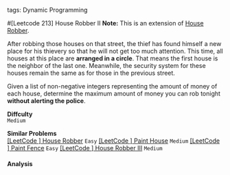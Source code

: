 tags: Dynamic Programming

#[Leetcode 213]  House Robber II
**Note:** This is an extension of [House Robber](https://leetcode.com/problems/house-robber/).

After robbing those houses on that street, the thief has found himself a new place for his thievery so that he will not get too much attention. 
This time, all houses at this place are **arranged in a circle**. That means the first house is the neighbor of the last one. 
Meanwhile, the security system for these houses remain the same as for those in the previous street.

Given a list of non-negative integers representing the amount of money of each house, 
determine the maximum amount of money you can rob tonight **without alerting the police**.

**Diffculty**  
`Medium`

**Similar Problems**  
[[LeetCode ] House Robber]() `Easy`
[[LeetCode ] Paint House]() `Medium`
[[LeetCode ] Paint Fence]() `Easy`
[[LeetCode ] House Robber III]() `Medium`


#### Analysis

